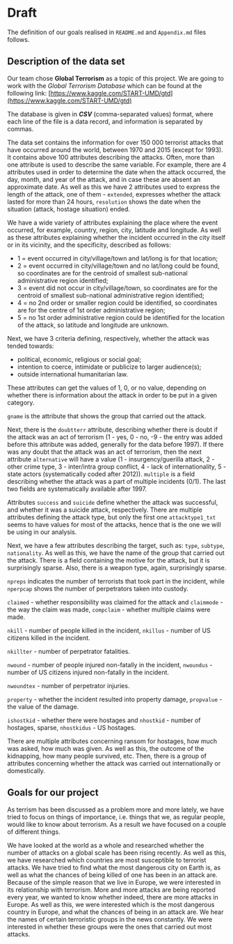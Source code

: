 # Draft

The definition of our goals realised in `README.md` and `Appendix.md` files follows.

## Description of the data set

Our team chose **Global Terrorism** as a topic of this project. We are going to work with the *Global Terrorism Database* which can be found at the following link: [https://www.kaggle.com/START-UMD/gtd](https://www.kaggle.com/START-UMD/gtd)

The database is given in ***CSV*** (comma-separated values) format, where each line of the file is a data record, and information is separated by commas.

The data set contains the information for over 150 000 terrorist attacks that have occurred around the world, between 1970 and 2015 (except for 1993). It contains above 100 attributes describing the attacks. Often, more than one attribute is used to describe the same variable. For example, there are 4 attributes used in order to determine the date when the attack occurred, the day, month, and year of the attack, and in case these are absent an approximate date. As well as this we have 2 attributes used to express the length of the attack, one of them - `extended`, expresses whether the attack lasted for more than 24 hours, `resolution` shows the date when the situation (attack, hostage situation) ended.

We have a wide variety of attributes explaining the place where the event occurred, for example, country, region, city, latitude and longitude. As well as these attributes explaining whether the incident occurred in the city itself or in its vicinity, and the specificity, described as follows:

- 1 = event occurred in city/village/town and lat/long is for that location;
- 2 = event occurred in city/village/town and no lat/long could be found, so coordinates are for the centroid of smallest sub-national administrative region identified;
- 3 = event did not occur in city/village/town, so coordinates are for the centroid of smallest sub-national administrative region identified;
- 4 = no 2nd order or smaller region could be identified, so coordinates are for the centre of 1st order administrative region;
- 5 = no 1st order administrative region could be identified for the location of the attack, so latitude and longitude are unknown.

Next, we have 3 criteria defining, respectively, whether the attack was tended towards:

- political, economic, religious or social goal;
- intention to coerce, intimidate or publicize to larger audience(s);
- outside international humanitarian law.

These attributes can get the values of 1, 0, or no value, depending on whether there is information about the attack in order to be put in a given category.

`gname` is the attribute that shows the group that carried out the attack.

Next, there is the `doubtterr` attribute, describing whether there is doubt if the attack was an act of terrorism (1 - yes, 0 - no, -9 - the entry was added before this attribute was added, generally for the data before 1997). If there was any doubt that the attack was an act of terrorism, then the next attribute `alternative` will have a value (1 - insurgency/guerilla attack, 2 - other crime type, 3 - inter/intra group conflict, 4 - lack of internationality, 5 - state actors (systematically coded after 2012)). `multiple` is a field describing whether the attack was a part of multiple incidents (0/1). The last two fields are systematically available after 1997.

Attributes `success` and `suicide` define whether the attack was successful, and whether it was a suicide attack, respectively.
There are multiple attributes defining the attack type, but only the first one `attacktype1_txt` seems to have values for most of the attacks, hence that is the one we will be using in our analysis.

Next, we have a few attributes describing the target, such as: `type`, `subtype`, `nationality`.
As well as this, we have the name of the group that carried out the attack. There is a field containing the motive for the attack, but it is surprisingly sparse. Also, there is a weapon type, again, surprisingly sparse.


`npreps` indicates the number of terrorists that took part in the incident, while `nperpcap` shows the number of perpetrators taken into custody.

`claimed` - whether responsibility was claimed for the attack and `claimmode` - the way the claim was made, `compclaim` - whether multiple claims were made.

`nkill` - number of people killed in the incident, `nkillus` - number of US citizens killed in the incident.

`nkillter` - number of perpetrator fatalities.

`nwound` - number of people injured non-fatally in the incident, `nwoundus` - number of US citizens injured non-fatally in the incident.

`nwoundtex` - number of perpetrator injuries.

`property` - whether the incident resulted into property damage, `propvalue` - the value of the damage.

`ishostkid` - whether there were hostages and `nhostkid` - number of hostages, sparse, `nhostkidus` - US hostages.


There are multiple attributes concerning ransom for hostages, how much was asked, how much was given. As well as this, the outcome of the kidnapping, how many people survived, etc. Then, there is a group of attributes concerning whether the attack was carried out internationally or domestically.


## Goals for our project

As terrism has been discussed as a problem more and more lately, we have tried to focus on things of importance, i.e. things that we, as regular people, would like to know about terrorism. As a result we have focused on a couple of different things.

We have looked at the world as a whole and researched whether the number of attacks on a global scale has been rising recently. As well as this, we have researched which countries are most susceptible to terrorist attacks. We have tried to find what the most dangerous city on Earth is, as well as what the chances of being killed of one has been in an attack are.
Because of the simple reason that we live in Europe, we were interested in its relationship with terrorism. More and more attacks are being reported every year, we wanted to know whether indeed, there are more attacks in Europe. As well as this, we were interested which is the most dangerous country in Europe, and what the chances of being in an attack are.
We hear the names of certain terroristic groups in the news constantly. We were interested in whether these groups were the ones that carried out most attacks.
